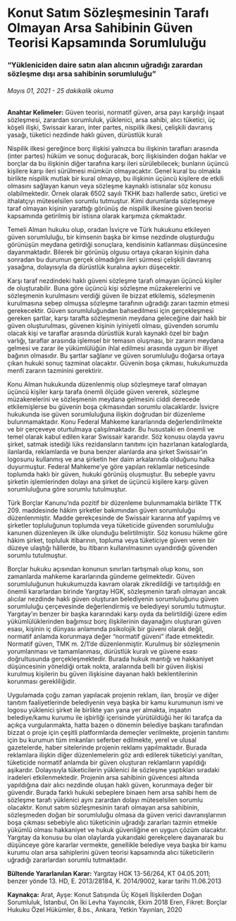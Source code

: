 <BlogMetaDecorator folder="generic" image="generic.jpg" imageAlt="image alt" description="Yükleniciden daire satın alan alıcının uğradığı zarardan sözleşme dışı arsa sahibinin sorumluluğu" title="UnverLegal - Konut Satım Sözleşmesinin Tarafı Olmayan Arsa Sahibinin Güven Teorisi Kapsamında Sorumluluğu" />

# Konut Satım Sözleşmesinin Tarafı Olmayan Arsa Sahibinin Güven Teorisi Kapsamında Sorumluluğu

### “Yükleniciden daire satın alan alıcının uğradığı zarardan sözleşme dışı arsa sahibinin sorumluluğu”

###### Mayıs 01, 2021 - 25 dakikalik okuma

**Anahtar Kelimeler:** Güven teorisi, normatif güven, arsa payı karşılığı inşaat sözleşmesi, zarardan sorumluluk, yüklenici, arsa sahibi, alıcı tüketici, üç köşeli ilişki, Swissair kararı, inter partes, nispilik ilkesi, çelişkili davranış yasağı, tüketici nezdinde haklı güven, dürüstlük kuralı

Nispilik ilkesi gereğince borç ilişkisi yalnızca bu ilişkinin tarafları arasında (inter partes) hüküm ve sonuç doğuracak, borç ilişkisinden doğan haklar ve borçlar da bu ilişkinin diğer tarafına karşı ileri sürülebilecek; bunların üçüncü kişilere karşı ileri sürülmesi mümkün olmayacaktır. Genel kural bu olmakla birlikte nispilik mutlak bir kural olmayıp, bu ilişkinin üçüncü kişilere de etkili olmasını sağlayan kanun veya sözleşme kaynaklı istisnalar söz konusu olabilmektedir. Örnek olarak 6502 sayılı TKHK bazı hallerde satıcı, üretici ve ithalatçıyı müteselsilen sorumlu tutmuştur. Kimi durumlarda sözleşmeye taraf olmayan kişinin yarattığı görünüş de nispilik ilkesine güven teorisi kapsamında getirilmiş bir istisna olarak karşımıza çıkmaktadır. 

Temeli Alman hukuku olup, oradan İsviçre ve Türk hukukunu etkileyen güven sorumluluğu, bir kimsenin başka bir kimse nezdinde oluşturduğu görünüşün meydana getirdiği sonuçlara, kendisinin katlanması düşüncesine dayanmaktadır. Bilerek bir görünüş olgusu ortaya çıkaran kişinin daha sonradan bu durumun gerçek olmadığını ileri sürmesi çelişkili davranış yasağına, dolayısıyla da dürüstlük kuralına aykırı düşecektir. 

Karşı taraf nezdindeki haklı güveni sözleşme tarafı olmayan üçüncü kişiler de oluşturabilir. Buna göre üçüncü kişi sözleşme müzakerelerini ve sözleşmenin kurulmasını verdiği güven ile bizzat etkilemiş, sözleşmenin kurulmasına sebep olmuşsa sözleşme tarafının uğradığı zararı tazmin etmesi gerekecektir. Güven sorumluluğundan bahsedilmesi için gerçekleşmesi gereken şartlar, karşı tarafta sözleşmenin meydana geleceğine dair haklı bir güven oluşturulması, güvenen kişinin iyiniyetli olması, güvenden sorumlu olacak kişi ve taraflar arasında dürüstlük kuralı kaynaklı özel bir bağın varlığı, taraflar arasında işlemsel bir temasın oluşması, bir zararın meydana gelmesi ve zarar ile yükümlülüğün ihlal edilmesi arasında uygun bir illiyet bağının olmasıdır. Bu şartlar sağlanır ve güven sorumluluğu doğarsa ortaya çıkan hukuki sonuç tazminat olacaktır. Güvenin boşa çıkması, hukukumuzda menfi zararın tazminini gerektirir. 

Konu Alman hukukunda düzenlenmiş olup sözleşmeye taraf olmayan üçüncü kişiler karşı tarafa önemli ölçüde güven vererek, sözleşme müzakerelerini ve sözleşmenin meydana gelmesini ciddi derecede etkilemişlerse bu güvenin boşa çıkmasından sorumlu olacaklardır.  İsviçre hukukunda ise güven sorumluluğuna ilişkin doğrudan bir düzenleme bulunmamaktadır. Konu Federal Mahkeme kararlarında değerlendirilmekte ve bir çerçeveye oturtulmaya çalışılmaktadır. Bu husustaki en önemli ve temel olarak kabul edilen karar Swissair kararıdır. Söz konusu olayda yavru şirket, satmak istediği lüks rezidansların tanıtımı için hazırlanan kataloglarda, ilanlarda, reklamlarda ve buna benzer alanlarda ana şirket Swissair’ın logosunu kullanmış ve ana şirketin her daim arkalarında olduğunu halka duyurmuştur. Federal Mahkeme’ye göre yapılan reklamlar neticesinde toplumda haklı bir güven, hukuki görünüş oluşmuştur. Bu sebeple yavru şirketin işlemlerinden dolayı ana şirket de üçüncü kişilere karşı güven sorumluluğuna göre sorumlu tutulmuştur.

Türk Borçlar Kanunu’nda pozitif bir düzenleme bulunmamakla birlikte TTK 209. maddesinde hâkim şirketler bakımından güven sorumluluğu düzenlenmiştir. Madde gerekçesinde de Swissair kararına atıf yapılmış ve şirketler topluluğunun toplumda veya tüketicide güvenden sorumluluğu kanunen düzenleyen ilk ülke olunduğu belirtilmiştir. Söz konusu hükme göre hâkim şirket, topluluk itibarının, topluma veya tüketiciye güven veren bir düzeye ulaştığı hâllerde, bu itibarın kullanılmasının uyandırdığı güvenden sorumlu tutulmuştur. 

Borçlar hukuku açısından konunun sınırları tartışmalı olup konu, son zamanlarda mahkeme kararlarında gündeme gelmektedir. Güven sorumluluğunun hukukumuzda kavram olarak zikredildiği ve tartışıldığı en önemli kararlardan birinde Yargıtay HGK, sözleşmenin tarafı olmayan ancak alıcılar nezdinde haklı güven oluşturan belediyenin sorumluluğunu güven sorumluluğu çerçevesinde değerlendirmiş ve belediyeyi sorumlu tutmuştur. Yargıtay’ın benzer bir başka kararındaki karşı oyda da belirtildiği üzere edim yükümlülüklerinden bağımsız borç ilişkilerinin dayanağını oluşturan güven esası, kişinin iç dünyası anlamında psikolojik bir güveni olarak değil, normatif anlamda korunmaya değer “normatif güveni” ifade etmektedir. Normatif güven, TMK m. 2/1’de düzenlenmiştir. Kurulmuş bir sözleşmenin yorumlanması ve tamamlanması, dürüstlük kuralı ve güvene esası doğrultusunda gerçekleşmektedir. Burada hukuk mantığı ve hakkaniyet düşüncesinin yöneldiği ortak nokta, aralarında belli bir güven ilişkisi kurulmuş kişilerin bu güven ilişkisine dayanan haklı beklentilerinin korunması gerekliliğidir.

Uygulamada çoğu zaman yapılacak projenin reklam, ilan, broşür ve diğer tanıtım faaliyetlerinde belediyenin veya başka bir kamu kurumunun ismi ve logosu yüklenici şirket ile birlikte yan yana yer almakta, inşaatın belediye/kamu kurumu ile işbirliği içerisinde yürütüldüğü her iki tarafça da açıkça vurgulanmakta, hatta bazen o dönemin belediye başkanı tarafından bizzat o proje için çeşitli platformlarda demeçler verilmekte, projenin tanıtımı için bu kurumun tüm imkanları seferber edilmekte, yerel ve ulusal gazetelerde, haber sitelerinde projenin reklamı yapılmaktadır. Burada reklamlara ilişkin diğer düzenlemelerin göz ardı edilerek tüketiciyi yanıltan, tüketicide normatif anlamda bir güven oluşturan reklamların yapıldığı aşikardır. Dolayısıyla tüketicilerin yüklenici ile sözleşme yaptıkları sıradaki iradeleri etkilenmektedir. Projenin arsa sahibinin güvencesi altında yapıldığına dair alıcı nezdinde oluşan haklı güven, korunmaya değer bir güvendir. Burada farklı hukuki sebeplere binaen hem arsa sahibi hem de sözleşme tarafı yüklenici aynı zarardan dolayı müteselsilen sorumlu olacaktır. Konut satım sözleşmesinin tarafı olmayan arsa sahibinin, sözleşmeden doğan bir sorumluluğu olmasa da güven verici davranışlarının boşa çıkması sebebiyle alıcı tüketicinin uğradığı zararları tazmin etmekle yükümlü olması hakkaniyet ve hukuk güvenliğine en uygun çözüm olacaktır. Yargıtay da konusu bu olan olaylarda yukarıdaki gerekçelere dayanarak bu düşünceye göre kararlar vermekte, genellikle belediye veya başka bir kamu kurumu olan arsa sahiplerini güven teorisi kapsamında alıcı tüketicilerin uğradığı zararlardan sorumlu tutmaktadır.


**Bültende Yararlanılan Karar:** Yargıtay HGK 13-56/264, KT 04.05.2011; benzer yönde 13. HD, E. 2013/28184, K. 2014/9002, karar tarihi 11.06.2013

**Kaynakça:**
Arat, Ayşe: Konut Satışında Üç Köşeli İlişkilerden Doğan Sorumluluk, İstanbul, On İki Levha Yayıncılık, Ekim 2018
Eren, Fikret: Borçlar Hukuku Özel Hükümler, 8.bs., Ankara, Yetkin Yayınları, 2020
